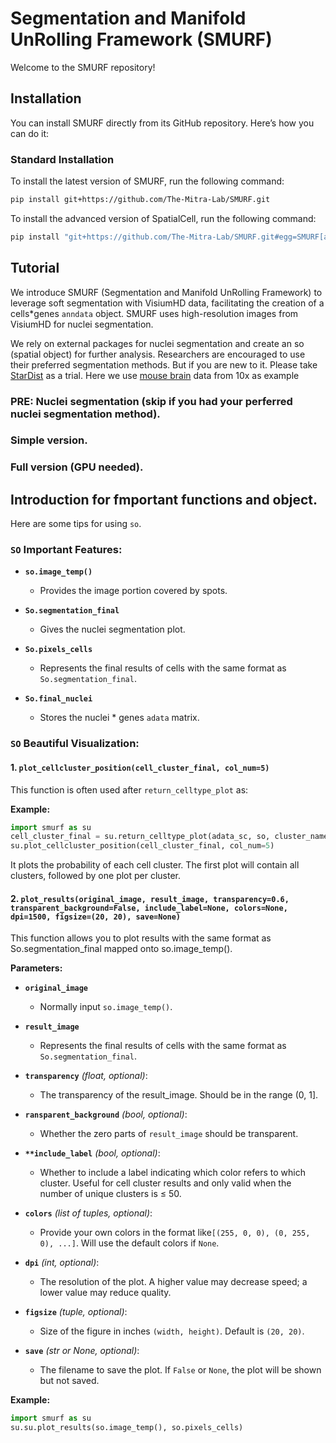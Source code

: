 # Segmentation and Manifold UnRolling Framework (SMURF)

Welcome to the SMURF repository!

## Installation

You can install SMURF directly from its GitHub repository. Here’s how you can do it:

### Standard Installation

To install the latest version of SMURF, run the following command:

```bash
pip install git+https://github.com/The-Mitra-Lab/SMURF.git
```

To install the advanced version of SpatialCell, run the following command:
```bash
pip install "git+https://github.com/The-Mitra-Lab/SMURF.git#egg=SMURF[advanced]"
```


## Tutorial

We introduce SMURF (Segmentation and Manifold UnRolling Framework) to leverage soft segmentation with VisiumHD data, facilitating the creation of a cells*genes `anndata` object. SMURF uses high-resolution images from VisiumHD for nuclei segmentation.

We rely on external packages for nuclei segmentation and create an so (spatial object) for further analysis. Researchers are encouraged to use their preferred segmentation methods. But if you are new to it. Please take [StarDist](https://qupath.readthedocs.io/en/0.3/docs/advanced/stardist.html) as a trial. Here we use [mouse brain](https://www.10xgenomics.com/datasets/visium-hd-cytassist-gene-expression-libraries-of-mouse-brain-he) data from 10x as example

### PRE: Nuclei segmentation (skip if you had your perferred nuclei segmentation method).

### Simple version.

### Full version (GPU needed).


## Introduction for fmportant functions and object.

Here are some tips for using `so`.

### `SO` Important Features:

- **`so.image_temp()`**
  - Provides the image portion covered by spots.

- **`So.segmentation_final`**
  - Gives the nuclei segmentation plot.

- **`So.pixels_cells`**
  - Represents the final results of cells with the same format as `So.segmentation_final`.

- **`So.final_nuclei`**
  - Stores the nuclei * genes `adata` matrix.

###  `SO` Beautiful Visualization:


#### 1. `plot_cellcluster_position(cell_cluster_final, col_num=5)`

This function is often used after `return_celltype_plot` as:

**Example:**

```python
import smurf as su
cell_cluster_final = su.return_celltype_plot(adata_sc, so, cluster_name='leiden')
su.plot_cellcluster_position(cell_cluster_final, col_num=5)
```

It plots the probability of each cell cluster. The first plot will contain all clusters, followed by one plot per cluster.

#### 2. `plot_results(original_image, result_image, transparency=0.6, transparent_background=False, include_label=None, colors=None, dpi=1500, figsize=(20, 20), save=None)`

This function allows you to plot results with the same format as So.segmentation_final mapped onto so.image_temp().

**Parameters:**

- **`original_image`**
  - Normally input `so.image_temp()`.

- **`result_image`**
  - Represents the final results of cells with the same format as `So.segmentation_final`.

- **`transparency`** *(float, optional)*:
  -  The transparency of the result_image. Should be in the range (0, 1].

- **`ransparent_background`** *(bool, optional)*:
  - Whether the zero parts of `result_image` should be transparent.

- **`**include_label`** *(bool, optional)*:
  -  Whether to include a label indicating which color refers to which cluster. Useful for cell cluster results and only valid when the number of unique clusters is ≤ 50.

- **`colors`** *(list of tuples, optional)*:
  -  Provide your own colors in the format like`[(255, 0, 0), (0, 255, 0), ...]`. Will use the default colors if `None`.

- **`dpi`** *(int, optional)*:
  - The resolution of the plot. A higher value may decrease speed; a lower value may reduce quality.

- **`figsize`** *(tuple, optional)*:
  - Size of the figure in inches `(width, height)`. Default is `(20, 20)`.

- **`save`** *(str or None, optional)*:
  - The filename to save the plot. If `False` or `None`, the plot will be shown but not saved.

**Example:**

```python
import smurf as su
su.su.plot_results(so.image_temp(), so.pixels_cells)
```
